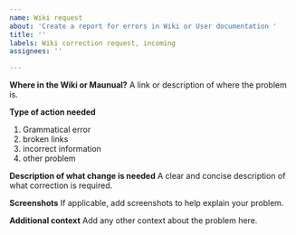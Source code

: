 ```yaml
---
name: Wiki request
about: 'Create a report for errors in Wiki or User documentation '
title: ''
labels: Wiki correction request, incoming
assignees: ''

---
```


**Where in the Wiki or Maunual?**
A link or description of where the problem is.

**Type of action needed**
1. Grammatical error
2. broken links
3. incorrect information
4. other problem

**Description of what change is needed**
A clear and concise description of what correction is required.

**Screenshots**
If applicable, add screenshots to help explain your problem.

**Additional context**
Add any other context about the problem here.
